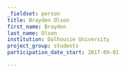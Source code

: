 ```yaml
---
_fieldset: person
title: Brayden Olson
first_name: Brayden
last_name: Olson
institution: Dalhousie University
project_group: students
participation_date_start: 2017-09-01

---
```

